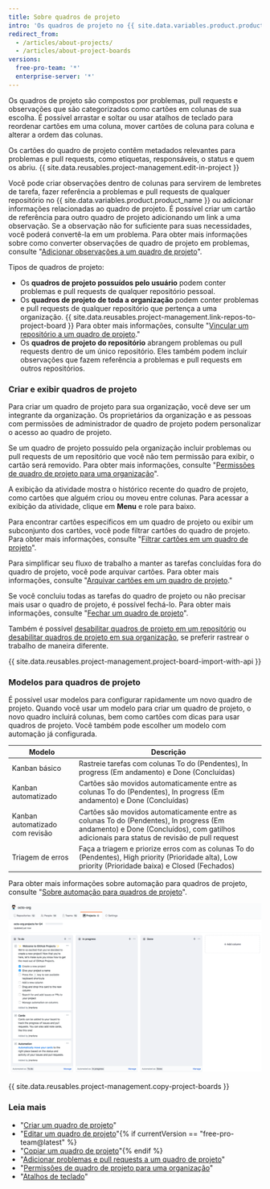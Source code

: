```yaml
---
title: Sobre quadros de projeto
intro: 'Os quadros de projeto no {{ site.data.variables.product.product_name }} ajudam você a organizar e priorizar seu trabalho. É possível criar quadros de projeto para trabalho de recurso específico, roteiros abrangentes ou, até mesmo, checklists de versão. Com os quadros de projeto, você tem a flexibilidade de criar fluxos de trabalho personalizados adequados às suas necessidades.'
redirect_from:
  - /articles/about-projects/
  - /articles/about-project-boards
versions:
  free-pro-team: '*'
  enterprise-server: '*'
---
```


Os quadros de projeto são compostos por problemas, pull requests e observações que são categorizados como cartões em colunas de sua escolha. É possível arrastar e soltar ou usar atalhos de teclado para reordenar cartões em uma coluna, mover cartões de coluna para coluna e alterar a ordem das colunas.

Os cartões do quadro de projeto contêm metadados relevantes para problemas e pull requests, como etiquetas, responsáveis, o status e quem os abriu. {{ site.data.reusables.project-management.edit-in-project }}

Você pode criar observações dentro de colunas para servirem de lembretes de tarefa, fazer referência a problemas e pull requests de qualquer repositório no {{ site.data.variables.product.product_name }} ou adicionar informações relacionadas ao quadro de projeto. É possível criar um cartão de referência para outro quadro de projeto adicionando um link a uma observação. Se a observação não for suficiente para suas necessidades, você poderá convertê-la em um problema. Para obter mais informações sobre como converter observações de quadro de projeto em problemas, consulte "[Adicionar observações a um quadro de projeto](/articles/adding-notes-to-a-project-board)".

Tipos de quadros de projeto:

- Os **quadros de projeto possuídos pelo usuário** podem conter problemas e pull requests de qualquer repositório pessoal.
- Os **quadros de projeto de toda a organização** podem conter problemas e pull requests de qualquer repositório que pertença a uma organização.  {{ site.data.reusables.project-management.link-repos-to-project-board }} Para obter mais informações, consulte "[Vincular um repositório a um quadro de projeto](/articles/linking-a-repository-to-a-project-board)."
- Os **quadros de projeto do repositório** abrangem problemas ou pull requests dentro de um único repositório. Eles também podem incluir observações que fazem referência a problemas e pull requests em outros repositórios.

### Criar e exibir quadros de projeto

Para criar um quadro de projeto para sua organização, você deve ser um integrante da organização. Os proprietários da organização e as pessoas com permissões de administrador de quadro de projeto podem personalizar o acesso ao quadro de projeto.

Se um quadro de projeto possuído pela organização incluir problemas ou pull requests de um repositório que você não tem permissão para exibir, o cartão será removido.  Para obter mais informações, consulte "[Permissões de quadro de projeto para uma organização](/articles/project-board-permissions-for-an-organization)".

A exibição da atividade mostra o histórico recente do quadro de projeto, como cartões que alguém criou ou moveu entre colunas. Para acessar a exibição da atividade, clique em **Menu** e role para baixo.

Para encontrar cartões específicos em um quadro de projeto ou exibir um subconjunto dos cartões, você pode filtrar cartões do quadro de projeto. Para obter mais informações, consulte "[Filtrar cartões em um quadro de projeto](/articles/filtering-cards-on-a-project-board)".

Para simplificar seu fluxo de trabalho a manter as tarefas concluídas fora do quadro de projeto, você pode arquivar cartões. Para obter mais informações, consulte "[Arquivar cartões em um quadro de projeto](/articles/archiving-cards-on-a-project-board)."

Se você concluiu todas as tarefas do quadro de projeto ou não precisar mais usar o quadro de projeto, é possível fechá-lo. Para obter mais informações, consulte "[Fechar um quadro de projeto](/articles/closing-a-project-board)".

Também é possível [desabilitar quadros de projeto em um repositório](/articles/disabling-project-boards-in-a-repository) ou [desabilitar quadros de projeto em sua organização](/articles/disabling-project-boards-in-your-organization), se preferir rastrear o trabalho de maneira diferente.

{{ site.data.reusables.project-management.project-board-import-with-api }}

### Modelos para quadros de projeto

É possível usar modelos para configurar rapidamente um novo quadro de projeto. Quando você usar um modelo para criar um quadro de projeto, o novo quadro incluirá colunas, bem como cartões com dicas para usar quadros de projeto. Você também pode escolher um modelo com automação já configurada.

| Modelo                          | Descrição                                                                                                                                                                              |
| ------------------------------- | -------------------------------------------------------------------------------------------------------------------------------------------------------------------------------------- |
| Kanban básico                   | Rastreie tarefas com colunas To do (Pendentes), In progress (Em andamento) e Done (Concluídas)                                                                                         |
| Kanban automatizado             | Cartões são movidos automaticamente entre as colunas To do (Pendentes), In progress (Em andamento) e Done (Concluídas)                                                                 |
| Kanban automatizado com revisão | Cartões são movidos automaticamente entre as colunas To do (Pendentes), In progress (Em andamento) e Done (Concluídos), com gatilhos adicionais para status de revisão de pull request |
| Triagem de erros                | Faça a triagem e priorize erros com as colunas To do (Pendentes), High priority (Prioridade alta), Low priority (Prioridade baixa) e Closed (Fechados)                                 |

Para obter mais informações sobre automação para quadros de projeto, consulte "[Sobre automação para quadros de projeto](/articles/about-automation-for-project-boards)".

![Quadro de projeto com modelo de kanban básico](/assets/images/help/projects/project-board-basic-kanban-template.png)

{{ site.data.reusables.project-management.copy-project-boards }}

### Leia mais

- "[Criar um quadro de projeto](/articles/creating-a-project-board)"
- "[Editar um quadro de projeto](/articles/editing-a-project-board)"{% if currentVersion == "free-pro-team@latest" %}
- "[Copiar um quadro de projeto](/articles/copying-a-project-board)"{% endif %}
- "[Adicionar problemas e pull requests a um quadro de projeto](/articles/adding-issues-and-pull-requests-to-a-project-board)"
- "[Permissões de quadro de projeto para uma organização](/articles/project-board-permissions-for-an-organization)"
- "[Atalhos de teclado](/articles/keyboard-shortcuts/#project-boards)"
